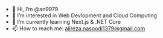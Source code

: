 - 👋 Hi, I’m @an9979
- 👀 I’m interested in Web Devlopment and Cloud Computing
- 🌱 I’m currently learning Next.js & .NET Core
- 📫 How to reach me: alireza.nasoodi1379@gmail.com

<!---
an9979/an9979 is a ✨ special ✨ repository because its `README.md` (this file) appears on your GitHub profile.
You can click the Preview link to take a look at your changes.
--->
